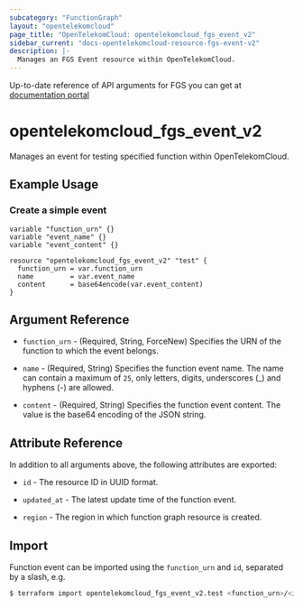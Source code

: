 ```yaml
---
subcategory: "FunctionGraph"
layout: "opentelekomcloud"
page_title: "OpenTelekomCloud: opentelekomcloud_fgs_event_v2"
sidebar_current: "docs-opentelekomcloud-resource-fgs-event-v2"
description: |-
  Manages an FGS Event resource within OpenTelekomCloud.
---
```


Up-to-date reference of API arguments for FGS you can get at
[documentation portal](https://docs.otc.t-systems.com/function-graph/api-ref/apis/index.html)

# opentelekomcloud_fgs_event_v2

Manages an event for testing specified function within OpenTelekomCloud.

## Example Usage

### Create a simple event

```hcl
variable "function_urn" {}
variable "event_name" {}
variable "event_content" {}

resource "opentelekomcloud_fgs_event_v2" "test" {
  function_urn = var.function_urn
  name         = var.event_name
  content      = base64encode(var.event_content)
}
```

## Argument Reference

* `function_urn` - (Required, String, ForceNew) Specifies the URN of the function to which the event belongs.

* `name` - (Required, String) Specifies the function event name.
  The name can contain a maximum of `25`, only letters, digits, underscores (_) and hyphens (-) are allowed.

* `content` - (Required, String) Specifies the function event content.
  The value is the base64 encoding of the JSON string.

## Attribute Reference

In addition to all arguments above, the following attributes are exported:

* `id` - The resource ID in UUID format.

* `updated_at` - The latest update time of the function event.

* `region` - The region in which function graph resource is created.

## Import

Function event can be imported using the `function_urn` and `id`, separated by a slash, e.g.

```bash
$ terraform import opentelekomcloud_fgs_event_v2.test <function_urn>/<id>
```
